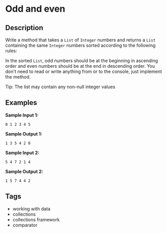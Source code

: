 # Odd and even

## Description
Write a method that takes a `List` of `Integer` numbers and returns a `List` containing the same `Integer` numbers sorted according to the following rules:

In the sorted `List`, odd numbers should be at the beginning in ascending order and even numbers should be at the end in descending order. You don't need to read or write anything from or to the console, just implement the method.

Tip: The list may contain any non-null integer values

## Examples
**Sample Input 1:**
```console
0 1 2 3 4 5
```

**Sample Output 1:**
```console
1 3 5 4 2 0
```

**Sample Input 2:**
```console
5 4 7 2 1 4
```

**Sample Output 2:**
```console
1 5 7 4 4 2
```

## Tags
- working with data
- collections
- collections framework
- comparator
